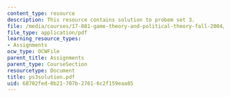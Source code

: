 ```yaml
---
content_type: resource
description: This resource contains solution to probem set 3.
file: /media/courses/17-881-game-theory-and-political-theory-fall-2004/68702fed0b21707b27616c2f159eaa85_ps3solution.pdf
file_type: application/pdf
learning_resource_types:
- Assignments
ocw_type: OCWFile
parent_title: Assignments
parent_type: CourseSection
resourcetype: Document
title: ps3solution.pdf
uid: 68702fed-0b21-707b-2761-6c2f159eaa85
---
```

